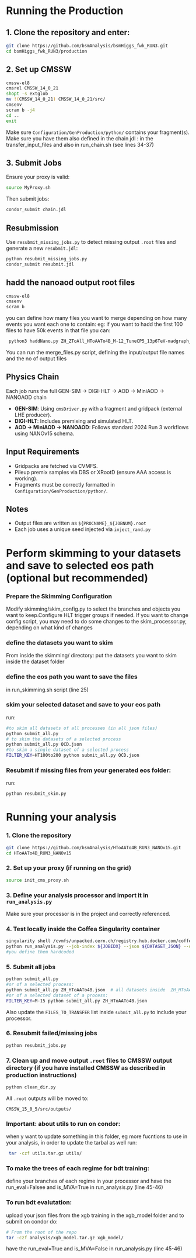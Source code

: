 # Running the Production

## 1. Clone the repository and enter:

```bash
git clone https://github.com/bsmAnalysis/bsmHiggs_fwk_RUN3.git
cd bsmHiggs_fwk_RUN3/production
```

## 2. Set up CMSSW

```bash
cmssw-el8
cmsrel CMSSW_14_0_21
shopt -s extglob
mv !(CMSSW_14_0_21) CMSSW_14_0_21/src/
cmsenv
scram b -j4
cd ..
exit
```

Make sure `Configuration/GenProduction/python/` contains your fragment(s). Make sure you have them also defined in the chain.jdl : in the transfer_input_files and also in run_chain.sh (see lines 34-37)

## 3. Submit Jobs

Ensure your proxy is valid:

```bash
source MyProxy.sh
```

Then submit jobs:

```bash
condor_submit chain.jdl
```

## Resubmission

Use `resubmit_missing_jobs.py` to detect missing output `.root` files and generate a new `resubmit.jdl`:

```bash
python resubmit_missing_jobs.py
condor_submit resubmit.jdl
```
## hadd the nanoaod output root files 
```bash
cmssw-el8
cmsenv
scram b
```

you can define how many files you want to merge depending on how many events you want each one to contain:
eg: if you want to hadd the first 100 files to have 50k events in that file you can:
```bash
 python3 haddNano.py ZH_ZToAll_HToAATo4B_M-12_TuneCP5_13p6TeV-madgraph_pythia8_cff_.root $(printf "_%d.root " {0..99})
 ```
You can run the merge_files.py script, defining the input/output file names and the no of output files 
##  Physics Chain

Each job runs the full GEN-SIM → DIGI-HLT → AOD → MiniAOD → NANOAOD chain

- **GEN-SIM**: Using `cmsDriver.py` with a fragment and gridpack (external LHE producer).
- **DIGI-HLT**: Includes premixing and simulated HLT.
- **AOD → MiniAOD → NANOAOD**: Follows standard 2024 Run 3 workflows using NANOv15 schema.

##  Input Requirements

- Gridpacks are fetched via CVMFS.
- Pileup premix samples via DBS or XRootD (ensure AAA access is working).
- Fragments must be correctly formatted in `Configuration/GenProduction/python/`.

## Notes

- Output files are written as `${PROCNAME}_${JOBNUM}.root`
- Each job uses a unique seed injected via `inject_rand.py`
  
# Perform skimming to your datasets and save to selected eos path (optional but recommended)
### Prepare the Skimming Configuration
Modify skimming/skim_config.py to select the branches and objects you want to keep.Configure HLT trigger groups if needed.
If you want to change config script, you may need to do some changes to the skim_processor.py, depending on what kind of changes
### define the datasets you want to skim
From inside the skimming/ directory: put the datasets you want to skim inside the dataset folder
### define the eos path you want to save the files
in run_skimming.sh script (line 25)
### skim your selected dataset and save to your eos path
run:
```bash
#to skim all datasets of all processes (in all json files)
python submit_all.py
# to skim the datasets of a selected process
python submit_all.py QCD.json
#to skim a single dataset of a selected process
FILTER_KEY=HT100to200 python submit_all.py QCD.json
```
### Resubmit  if missing files from your generated eos folder:
run:
```bash
python resubmit_skim.py
```

# Running your analysis
### 1. Clone the repository

```bash
git clone https://github.com/bsmAnalysis/HToAATo4B_RUN3_NANOv15.git
cd HToAATo4B_RUN3_NANOv15
```

### 2. Set up your proxy (if running on the grid)

```bash
source init_cms_proxy.sh
```

### 3. Define your analysis processor and import it in `run_analysis.py`

Make sure your processor is in the project and correctly referenced.

### 4. Test locally inside the Coffea Singularity container

```bash
singularity shell /cvmfs/unpacked.cern.ch/registry.hub.docker.com/coffeateam/coffea-dask:latest
python run_analysis.py --job-index ${JOBIDX} --json ${DATASET_JSON} --dataset ${DATASET_KEY} --output ${OUTFILE}
#you define them hardcoded
```
### 5. Submit all jobs

```bash
python submit_all.py
#or of a selected process:
python submit_all.py ZH_HToAATo4B.json  # all datasets inside  ZH_HToAATo4B.json
#or of a selected dataset of a process:
FILTER_KEY=M-15 python submit_all.py ZH_HToAATo4B.json
```
Also update the `FILES_TO_TRANSFER` list inside `submit_all.py` to include your processor. 

### 6. Resubmit failed/missing jobs

```bash
python resubmit_jobs.py
```
### 7. Clean up and move output `.root` files to CMSSW output directory (if you have installed CMSSW as described in production instructions)

```bash
python clean_dir.py
```
All `.root` outputs will be moved to:

```
CMSSW_15_0_5/src/outputs/
```
### Important: about utils to run on condor:
when y want to update something in this folder, eg more fucntions to use in your analysis, in order to update the tarbal as well run:
```bash
 tar -czf utils.tar.gz utils/
```
### To make the trees of each regime for bdt training:
define your branches of each regime in your processor and have the run_eval=Falsee and is_MVA=True in run_analysis.py (line 45-46)

### To run bdt evalutation:
upload your json files from the xgb training in the xgb_model folder and to submit on condor do:
```bash
# From the root of the repo
tar -czf analysis/xgb_model.tar.gz xgb_model/
```
have the run_eval=True and is_MVA=False in run_analysis.py (line 45-46)
